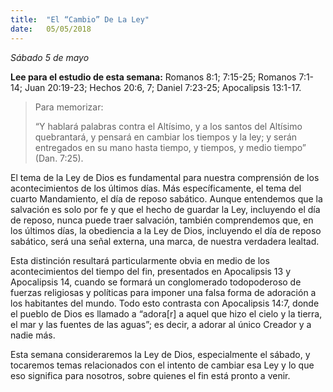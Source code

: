 ```yaml
---
title:  "El “Cambio” De La Ley"
date:   05/05/2018
---
```


_Sábado 5 de mayo_

**Lee para el estudio de esta semana:** Romanos 8:1; 7:15-25; Romanos 7:1-14; Juan 20:19-23; Hechos 20:6, 7; Daniel 7:23-25; Apocalipsis 13:1-17.

> <p>Para memorizar:</p>
> “Y hablará palabras contra el Altísimo, y a los santos del Altísimo quebrantará, y pensará en cambiar los tiempos y la ley; y serán entregados en su mano hasta tiempo, y tiempos, y medio tiempo” (Dan. 7:25).

El tema de la Ley de Dios es fundamental para nuestra comprensión de los acontecimientos de los últimos días. Más específicamente, el tema del cuarto Mandamiento, el día de reposo sabático. Aunque entendemos que la salvación es solo por fe y que el hecho de guardar la Ley, incluyendo el día de reposo, nunca puede traer salvación, también comprendemos que, en los últimos días, la obediencia a la Ley de Dios, incluyendo el día de reposo sabático, será una señal externa, una marca, de nuestra verdadera lealtad.

Esta distinción resultará particularmente obvia en medio de los acontecimientos del tiempo del fin, presentados en Apocalipsis 13 y Apocalipsis 14, cuando se formará un conglomerado todopoderoso de fuerzas religiosas y políticas para imponer una falsa forma de adoración a los habitantes del mundo. Todo esto contrasta con Apocalipsis 14:7, donde el pueblo de Dios es llamado a “adora[r] a aquel que hizo el cielo y la tierra, el mar y las fuentes de las aguas”; es decir, a adorar al único Creador y a nadie más.

Esta semana consideraremos la Ley de Dios, especialmente el sábado, y tocaremos temas relacionados con el intento de cambiar esa Ley y lo que eso significa para nosotros, sobre quienes el fin está pronto a venir.